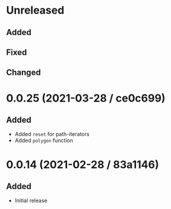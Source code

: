 # Unreleased

## Added

## Fixed

## Changed

# 0.0.25 (2021-03-28 / ce0c699)

## Added

- Added `reset` for path-iterators
- Added `polygon` function

# 0.0.14 (2021-02-28 / 83a1146)

## Added

- Initial release